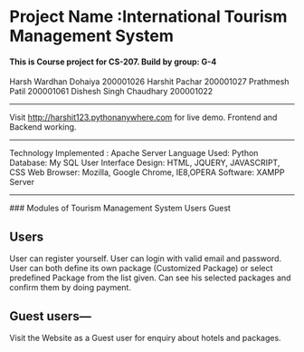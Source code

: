 # Project Name :International Tourism Management System
#### This is Course project for CS-207. Build by group: G-4 
  
Harsh Wardhan Dohaiya 200001026
Harshit Pachar 200001027
Prathmesh Patil 200001061
Dishesh Singh Chaudhary 200001022
<hr>

Visit http://harshit123.pythonanywhere.com for live demo. Frontend and Backend working.
<hr>
Technology Implemented : Apache Server
Language Used: Python
Database: My SQL
User Interface Design: HTML, JQUERY, JAVASCRIPT, CSS
Web Browser: Mozilla, Google Chrome, IE8,OPERA
Software: XAMPP Server
<hr>
### Modules of Tourism Management System
Users Guest

## Users
User can register yourself. User can login with valid email and password. User can both define its own package (Customized Package) or select predefined Package from the list given. Can see his selected packages and confirm them by doing payment.

## Guest users—
Visit the Website as a Guest user for enquiry about hotels and packages.
